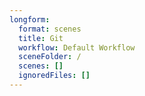 ```yaml
---
longform:
  format: scenes
  title: Git
  workflow: Default Workflow
  sceneFolder: /
  scenes: []
  ignoredFiles: []
---
```

